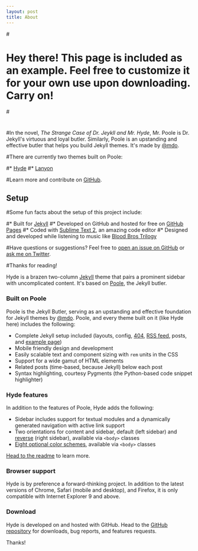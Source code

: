 ```yaml
---
layout: post
title: About
---
```


#<p class="message">
#  Hey there! This page is included as an example. Feel free to customize it for your own use upon downloading. Carry on!
#</p>
#
#In the novel, *The Strange Case of Dr. Jeykll and Mr. Hyde*, Mr. Poole is Dr. Jekyll's virtuous and loyal butler. Similarly, Poole is an upstanding and effective butler that helps you build Jekyll themes. It's made by [@mdo](https://twitter.com/mdo).

#There are currently two themes built on Poole:

#* [Hyde](http://hyde.getpoole.com)
#* [Lanyon](http://lanyon.getpoole.com)

#Learn more and contribute on [GitHub](https://github.com/poole).

## Setup

#Some fun facts about the setup of this project include:

#* Built for [Jekyll](http://jekyllrb.com)
#* Developed on GitHub and hosted for free on [GitHub Pages](https://pages.github.com)
#* Coded with [Sublime Text 2](http://sublimetext.com), an amazing code editor
#* Designed and developed while listening to music like [Blood Bros Trilogy](https://soundcloud.com/maddecent/sets/blood-bros-series)

#Have questions or suggestions? Feel free to [open an issue on GitHub](https://github.com/poole/issues/new) or [ask me on Twitter](https://twitter.com/mdo).

#Thanks for reading!

Hyde is a brazen two-column [Jekyll](http://jekyllrb.com) theme that pairs a prominent sidebar with uncomplicated content. It's based on [Poole](http://getpoole.com), the Jekyll butler.

### Built on Poole

Poole is the Jekyll Butler, serving as an upstanding and effective foundation for Jekyll themes by [@mdo](https://twitter.com/mdo). Poole, and every theme built on it (like Hyde here) includes the following:

* Complete Jekyll setup included (layouts, config, [404](/404), [RSS feed](/atom.xml), posts, and [example page](/about))
* Mobile friendly design and development
* Easily scalable text and component sizing with `rem` units in the CSS
* Support for a wide gamut of HTML elements
* Related posts (time-based, because Jekyll) below each post
* Syntax highlighting, courtesy Pygments (the Python-based code snippet highlighter)

### Hyde features

In addition to the features of Poole, Hyde adds the following:

* Sidebar includes support for textual modules and a dynamically generated navigation with active link support
* Two orientations for content and sidebar, default (left sidebar) and [reverse](https://github.com/poole/lanyon#reverse-layout) (right sidebar), available via `<body>` classes
* [Eight optional color schemes](https://github.com/poole/hyde#themes), available via `<body>` classes

[Head to the readme](https://github.com/poole/hyde#readme) to learn more.

### Browser support

Hyde is by preference a forward-thinking project. In addition to the latest versions of Chrome, Safari (mobile and desktop), and Firefox, it is only compatible with Internet Explorer 9 and above.

### Download

Hyde is developed on and hosted with GitHub. Head to the <a href="https://github.com/poole/hyde">GitHub repository</a> for downloads, bug reports, and features requests.

Thanks!